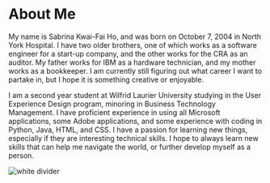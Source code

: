 # About Me

My name is Sabrina Kwai-Fai Ho, and was born on October 7, 2004 in North York Hospital. I have two older brothers, one of which works as a software engineer for a start-up company, and the other works for the CRA as an auditor. My father works for IBM as a hardware technician, and my mother works as a bookkeeper. I am currently still figuring out what career I want to partake in, but I hope it is something creative or enjoyable.

I am a second year student at Wilfrid Laurier University studying in the User Experience Design program, minoring in Business Technology Management. I have proficient experience in using all Microsoft applications, some Adobe applications, and some experience with coding in Python, Java, HTML, and CSS. I have a passion for learning new things, especially if they are interesting technical skills. I hope to always learn new skills that can help me navigate the world, or further develop myself as a person.



![white divider](https://via.placeholder.com/2000x5/FFFFFF/FFFFFF)
